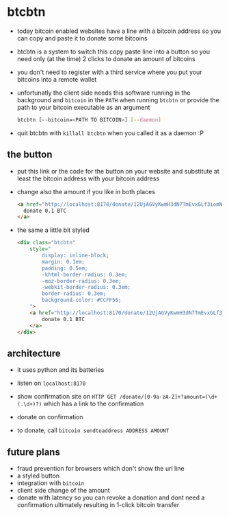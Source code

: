 # btcbtn

* today bitcoin enabled websites have a line with a bitcoin address so you
  can copy and paste it to donate some bitcoins
* btcbtn is a system to switch this copy paste line into a button so you need
  only (at the time) 2 clicks to donate an amount of bitcoins
* you don't need to register with a third service where you put your bitcoins
  into a remote wallet
* unfortunatly the client side needs this software running in the background
  and `bitcoin` in the `PATH` when running `btcbtn` or provide the path to
  your bitcoin executable as an argument

    ```sh
    btcbtn [--bitcoin=<PATH TO BITCOIN>] [--daemon]
    ```

* quit btcbtn with `killall btcbtn` when you called it as a daemon :P

## the button

* put this link or the code for the button on your website and substitute
  at least the bitcoin address with your bitcoin address
* change also the amount if you like in both places

    ```html
    <a href="http://localhost:8170/donate/12UjAGVyKwmH3dN7TmEvxGLf3iomNX8G43?amount=0.1">
      donate 0.1 BTC
    </a>
    ```

* the same a little bit styled

    ```html
    <div class="btcbtn"
        style="
            display: inline-block;
            margin: 0.1em;
            padding: 0.5em;
            -khtml-border-radius: 0.3em;
            -moz-border-radius: 0.3em;
            -webkit-border-radius: 0.3em;
            border-radius: 0.3em;
            background-color: #CCFF55;
        ">
        <a href="http://localhost:8170/donate/12UjAGVyKwmH3dN7TmEvxGLf3iomNX8G43?amount=0.1">
            donate 0.1 BTC
        </a>
    </div>
    ```

## architecture

* it uses python and its batteries

* listen on `localhost:8170`
* show confirmation site on `HTTP GET /donate/[0-9a-zA-Z]+?amount=(\d+(.\d+)?)`
  which has a link to the confirmation
* donate on confirmation
* to donate, call `bitcoin sendtoaddress ADDRESS AMOUNT`

## future plans

* fraud prevention for browsers which don't show the url line
* a styled button
* integration with `bitcoin`
* client side change of the amount
* donate with latency so you can revoke a donation and dont need a confirmation
  ultimately resulting in 1-click bitcoin transfer

